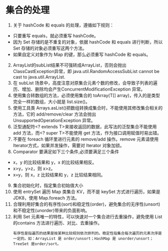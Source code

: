 # 集合的处理

1. 关于 hashCode 和 equals 的处理，遵循如下规则：

  * 只要重写 equals，就必须重写 hashCode。
  * 因为 Set 存储的是不重复的对象，依据 hashCode 和 equals 进行判断，所以 Set 存储的对象必须重写这两个方法。
  * 如果自定义对象作为 Map 的键，那么必须重写 hashCode 和 equals。

2. ArrayList的subList结果不可强转成ArrayList，否则会抛出ClassCastException异常，即 java.util.RandomAccessSubList cannot be cast to java.util.ArrayList.
3. 在 subList 场景中，高度注意对原集合元素个数的修改，会导致子列表的遍历、增加、删除均会产生ConcurrentModificationException 异常。
4. 使用集合转数组的方法，必须使用集合的 toArray(T[] array)，传入的是类型完全一样的数组，大小就是 list.size()。
5. 使用工具类 Arrays.asList()把数组转换成集合时，不能使用其修改集合相关的方法，它的 add/remove/clear 方法会抛出 UnsupportedOperationException 异常。
6. 泛型通配符<? extends T>来接收返回的数据，此写法的泛型集合不能使用 add 方法，而<? super T>不能使用 get 方法，作为接口调用赋值时易出错。
7. 不要在 foreach 循环里进行元素的 remove/add 操作。remove 元素请使用 Iterator方式，如果并发操作，需要对 Iterator 对象加锁。
8. Comparator 要满足如下三个条件,必须要满足三个条件

  * x，y 的比较结果和 y，x 的比较结果相反。
  * x>y，y>z，则 x>z。
  * x=y，则 x，z 比较结果和 y，z 比较结果相同。

9. 集合初始化时，指定集合初始值大小
10. 使用 entrySet 遍历 Map 类集合 KV，而不是 keySet 方式进行遍历，如果是 JDK8，使用 Map.foreach 方法。
11. 合理利用好集合的有序性(sort)和稳定性(order)，避免集合的无序性(unsort)和不稳定性(unorder)带来的负面影响。
12. 利用 Set 元素唯一的特性，可以快速对一个集合进行去重操作，避免使用 List 的contains 方法进行遍历、对比、去重操作。
    ```
    有序性是指遍历的结果是按某种比较规则依次排列的。稳定性指集合每次遍历的元素次序是一定的。如：ArrayList 是 order/unsort；HashMap 是 unorder/unsort；TreeSet 是order/sort。
    ```

